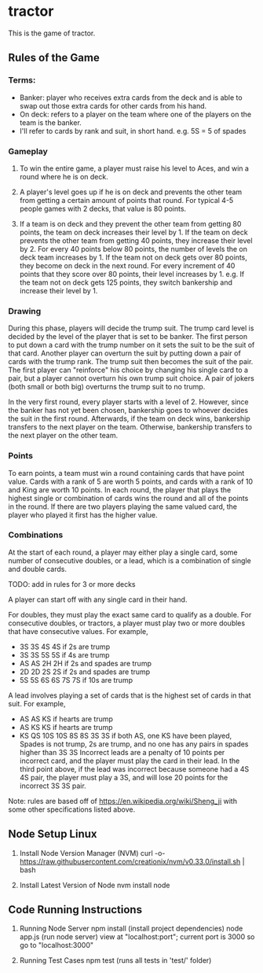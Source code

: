 # tractor

This is the game of tractor.

## Rules of the Game

### Terms:
* Banker: player who receives extra cards from the deck and is able to swap out those 
extra cards for other cards from his hand.
* On deck: refers to a player on the team where one of the players on the team is the 
banker.
* I'll refer to cards by rank and suit, in short hand. e.g. 5S = 5 of spades

### Gameplay

1. To win the entire game, a player must raise his level to Aces, and win a round where he
is on deck.

2. A player's level goes up if he is on deck and prevents the other team from getting 
a certain amount of points that round. For typical 4-5 people games with 2 decks, that 
value is 80 points.

3. If a team is on deck and they prevent the other team from getting 80 points, the 
team on deck increases their level by 1. If the team on deck prevents the other team from
getting 40 points, they increase their level by 2. For every 40 points below 80 points,
the number of levels the on deck team increases by 1. If the team not on deck gets over
80 points, they become on deck in the next round. For every increment of 40 points that 
they score over 80 points, their level increases by 1. e.g. If the team not on deck gets 
125 points, they switch bankership and increase their level by 1.

### Drawing

During this phase, players will decide the trump suit. The trump card level is decided by
the level of the player that is set to be banker. The first person to put down a 
card with the trump number on it sets the suit to be the suit of that card. Another player
can overturn the suit by putting down a pair of cards with the trump rank. The trump suit
then becomes the suit of the pair. The first player can "reinforce" his choice by 
changing his single card to a pair, but a player cannot overturn his own trump suit 
choice. A pair of jokers (both small or both big) overturns the trump suit to no trump.

In the very first round, every player starts with a level of 2. However, since the banker
has not yet been chosen, bankership goes to whoever decides the suit in the first round.
Afterwards, if the team on deck wins, bankership transfers to the next player on the team.
Otherwise, bankership transfers to the next player on the other team.

### Points

To earn points, a team must win a round containing cards that have point value. Cards
with a rank of 5 are worth 5 points, and cards with a rank of 10 and King are worth 
10 points. In each round, the player that plays the highest single or combination of
cards wins the round and all of the points in the round. If there are two players playing
the same valued card, the player who played it first has the higher value. 

### Combinations

At the start of each round, a player may either play a single card, some number of 
consecutive doubles, or a lead, which is a combination of single and double cards. 

TODO: add in rules for 3 or more decks

A player can start off with any single card in their hand. 

For doubles, they must play the exact same card to qualify as a double. For consecutive 
doubles, or tractors, a player must play two or more doubles that have consecutive values.
For example,
* 3S 3S 4S 4S if 2s are trump
* 3S 3S 5S 5S if 4s are trump
* AS AS 2H 2H if 2s and spades are trump
* 2D 2D 2S 2S if 2s and spades are trump
* 5S 5S 6S 6S 7S 7S if 10s are trump

A lead involves playing a set of cards that is the highest set of cards in that suit. 
For example, 
* AS AS KS if hearts are trump
* AS KS KS if hearts are trump
* KS QS 10S 10S 8S 8S 3S 3S if both AS, one KS have been played, Spades is not trump, 2s
are trump, and no one has any pairs in spades higher than 3S 3S
Incorrect leads are a penalty of 10 points per incorrect card, and the player must play
the card in their lead. In the third point above, if the lead was incorrect because 
someone had a 4S 4S pair, the player must play a 3S, and will lose 20 points for the 
incorrect 3S 3S pair.


Note: rules are based off of 
https://en.wikipedia.org/wiki/Sheng_ji
with some other specifications listed above.


## Node Setup Linux

1. Install Node Version Manager (NVM)
curl -o- https://raw.githubusercontent.com/creationix/nvm/v0.33.0/install.sh | bash

2. Install Latest Version of Node
nvm install node

## Code Running Instructions

1. Running Node Server
npm install  (install project dependencies)
node app.js   (run node server)
view at "localhost:port"; current port is 3000 so go to "localhost:3000"

2. Running Test Cases
npm test     (runs all tests in 'test/' folder)


